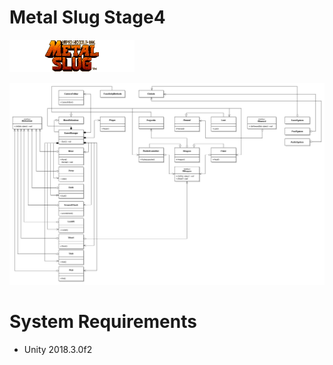 # Metal Slug Stage4

<img src="Github%20Readme%20Images/snk.png" width="200">

![](Github%20Readme%20Images/UML.png)

# System Requirements
* Unity 2018.3.0f2

